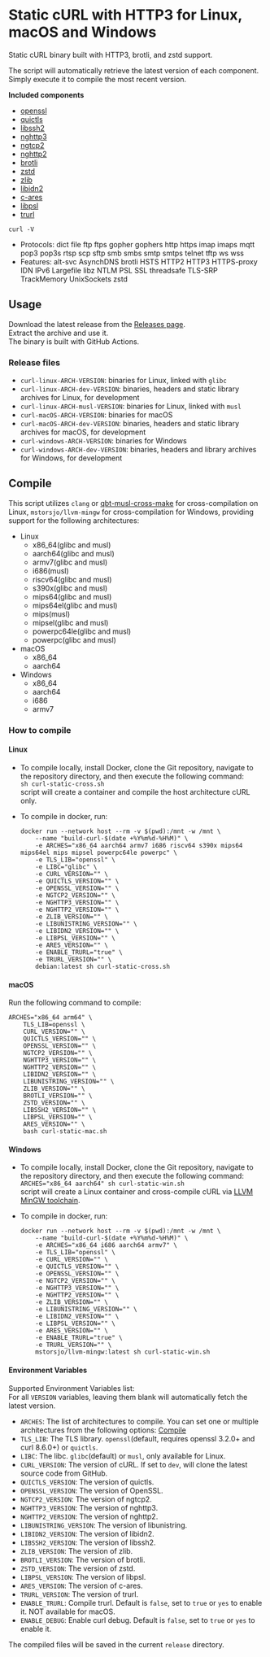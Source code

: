# Static cURL with HTTP3 for Linux, macOS and Windows

Static cURL binary built with HTTP3, brotli, and zstd support.

The script will automatically retrieve the latest version of each component.  
Simply execute it to compile the most recent version.

**Included components**

- [openssl](https://www.openssl.org)
- [quictls](https://github.com/quictls/openssl)
- [libssh2](https://github.com/libssh2/libssh2)
- [nghttp3](https://github.com/ngtcp2/nghttp3)
- [ngtcp2](https://github.com/ngtcp2/ngtcp2)
- [nghttp2](https://github.com/nghttp2/nghttp2)
- [brotli](https://github.com/google/brotli)
- [zstd](https://github.com/facebook/zstd)
- [zlib](https://zlib.net)
- [libidn2](https://github.com/libidn/libidn2)
- [c-ares](https://c-ares.haxx.se)
- [libpsl](https://rockdaboot.github.io/libpsl/)
- [trurl](https://curl.se/trurl/)

`curl -V`
- Protocols: dict file ftp ftps gopher gophers http https imap imaps mqtt pop3 pop3s rtsp scp sftp smb smbs smtp smtps telnet tftp ws wss
- Features: alt-svc AsynchDNS brotli HSTS HTTP2 HTTP3 HTTPS-proxy IDN IPv6 Largefile libz NTLM PSL SSL threadsafe TLS-SRP TrackMemory UnixSockets zstd

## Usage

Download the latest release from the [Releases page](https://github.com/stunnel/static-curl/releases/latest).  
Extract the archive and use it.  
The binary is built with GitHub Actions.

### Release files

- `curl-linux-ARCH-VERSION`: binaries for Linux, linked with `glibc`
- `curl-linux-ARCH-dev-VERSION`: binaries, headers and static library archives for Linux, for development
- `curl-linux-ARCH-musl-VERSION`: binaries for Linux, linked with `musl`
- `curl-macOS-ARCH-VERSION`: binaries for macOS
- `curl-macOS-ARCH-dev-VERSION`: binaries, headers and static library archives for macOS, for development
- `curl-windows-ARCH-VERSION`: binaries for Windows
- `curl-windows-ARCH-dev-VERSION`: binaries, headers and library archives for Windows, for development

## Compile

This script utilizes `clang` or [qbt-musl-cross-make](https://github.com/userdocs/qbt-musl-cross-make) for cross-compilation on Linux, `mstorsjo/llvm-mingw` for cross-compilation for Windows, providing support for the following architectures:

- Linux
  - x86_64(glibc and musl)
  - aarch64(glibc and musl)
  - armv7(glibc and musl)
  - i686(musl)
  - riscv64(glibc and musl)
  - s390x(glibc and musl)
  - mips64(glibc and musl)
  - mips64el(glibc and musl)
  - mips(musl)
  - mipsel(glibc and musl)
  - powerpc64le(glibc and musl)
  - powerpc(glibc and musl)
- macOS
  - x86_64
  - aarch64
- Windows
  - x86_64
  - aarch64
  - i686
  - armv7

### How to compile

#### Linux

- To compile locally, install Docker, clone the Git repository, navigate to the repository directory, and then execute the following command:  
`sh curl-static-cross.sh`  
script will create a container and compile the host architecture cURL only.  

- To compile in docker, run:  
  ```shell
  docker run --network host --rm -v $(pwd):/mnt -w /mnt \
      --name "build-curl-$(date +%Y%m%d-%H%M)" \
      -e ARCHES="x86_64 aarch64 armv7 i686 riscv64 s390x mips64 mips64el mips mipsel powerpc64le powerpc" \
      -e TLS_LIB="openssl" \
      -e LIBC="glibc" \
      -e CURL_VERSION="" \
      -e QUICTLS_VERSION="" \
      -e OPENSSL_VERSION="" \
      -e NGTCP2_VERSION="" \
      -e NGHTTP3_VERSION="" \
      -e NGHTTP2_VERSION="" \
      -e ZLIB_VERSION="" \
      -e LIBUNISTRING_VERSION="" \
      -e LIBIDN2_VERSION="" \
      -e LIBPSL_VERSION="" \
      -e ARES_VERSION="" \
      -e ENABLE_TRURL="true" \
      -e TRURL_VERSION="" \
      debian:latest sh curl-static-cross.sh
  ```

#### macOS

Run the following command to compile:

```shell
ARCHES="x86_64 arm64" \
    TLS_LIB=openssl \
    CURL_VERSION="" \
    QUICTLS_VERSION="" \
    OPENSSL_VERSION="" \
    NGTCP2_VERSION="" \
    NGHTTP3_VERSION="" \
    NGHTTP2_VERSION="" \
    LIBIDN2_VERSION="" \
    LIBUNISTRING_VERSION="" \
    ZLIB_VERSION="" \
    BROTLI_VERSION="" \
    ZSTD_VERSION="" \
    LIBSSH2_VERSION="" \
    LIBPSL_VERSION="" \
    ARES_VERSION="" \
    bash curl-static-mac.sh
```

#### Windows

- To compile locally, install Docker, clone the Git repository, navigate to the repository directory, and then execute the following command:  
  `ARCHES="x86_64 aarch64" sh curl-static-win.sh`  
  script will create a Linux container and cross-compile cURL via [LLVM MinGW toolchain](https://github.com/mstorsjo/llvm-mingw).

- To compile in docker, run:
  ```shell
  docker run --network host --rm -v $(pwd):/mnt -w /mnt \
      --name "build-curl-$(date +%Y%m%d-%H%M)" \
      -e ARCHES="x86_64 i686 aarch64 armv7" \
      -e TLS_LIB="openssl" \
      -e CURL_VERSION="" \
      -e QUICTLS_VERSION="" \
      -e OPENSSL_VERSION="" \
      -e NGTCP2_VERSION="" \
      -e NGHTTP3_VERSION="" \
      -e NGHTTP2_VERSION="" \
      -e ZLIB_VERSION="" \
      -e LIBUNISTRING_VERSION="" \
      -e LIBIDN2_VERSION="" \
      -e LIBPSL_VERSION="" \
      -e ARES_VERSION="" \
      -e ENABLE_TRURL="true" \
      -e TRURL_VERSION="" \
      mstorsjo/llvm-mingw:latest sh curl-static-win.sh
  ```

#### Environment Variables

Supported Environment Variables list:  
For all `VERSION` variables, leaving them blank will automatically fetch the latest version.

- `ARCHES`: The list of architectures to compile. You can set one or multiple architectures from the following options: [Compile](#Compile)
- `TLS_LIB`: The TLS library. `openssl`(default, requires openssl 3.2.0+ and curl 8.6.0+) or `quictls`.
- `LIBC`: The libc. `glibc`(default) or `musl`, only available for Linux.
- `CURL_VERSION`: The version of cURL. If set to `dev`, will clone the latest source code from GitHub.
- `QUICTLS_VERSION`: The version of quictls.
- `OPENSSL_VERSION`: The version of OpenSSL.
- `NGTCP2_VERSION`: The version of ngtcp2.
- `NGHTTP3_VERSION`: The version of nghttp3.
- `NGHTTP2_VERSION`: The version of nghttp2.
- `LIBUNISTRING_VERSION`: The version of libunistring.
- `LIBIDN2_VERSION`: The version of libidn2.
- `LIBSSH2_VERSION`: The version of libssh2.
- `ZLIB_VERSION`: The version of zlib.
- `BROTLI_VERSION`: The version of brotli.
- `ZSTD_VERSION`: The version of zstd.
- `LIBPSL_VERSION`: The version of libpsl.
- `ARES_VERSION`: The version of c-ares.
- `TRURL_VERSION`: The version of trurl.
- `ENABLE_TRURL`: Compile trurl. Default is `false`, set to `true` or `yes` to enable it. NOT available for macOS.
- `ENABLE_DEBUG`: Enable curl debug. Default is `false`, set to `true` or `yes` to enable it.

The compiled files will be saved in the current `release` directory.
